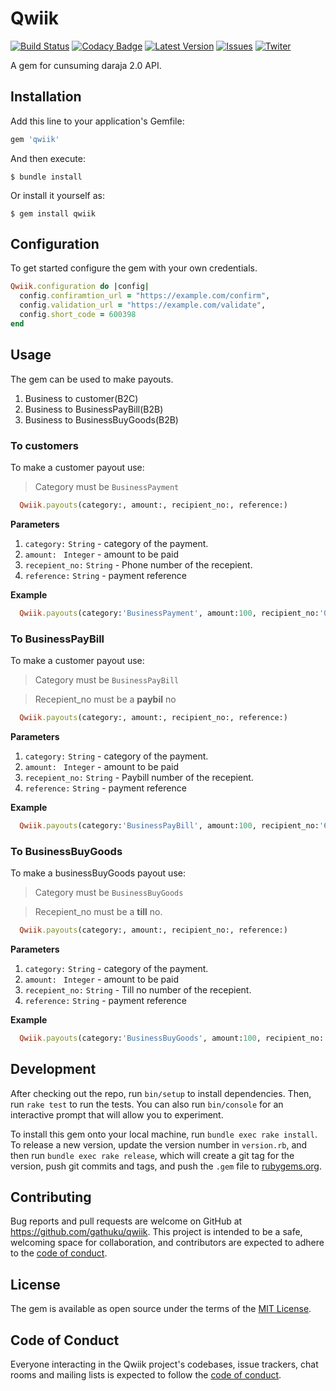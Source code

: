 # Qwiik

[![Build Status](https://travis-ci.org/gathuku/qwiik.png?branch=master)](https://travis-ci.org/gathuku/qwiik)
[![Codacy Badge](https://api.codacy.com/project/badge/Grade/b7e3c26ac88d4b2d81524087a17d09f4)](https://www.codacy.com/manual/gathuku/qwiik?utm_source=github.com&amp;utm_medium=referral&amp;utm_content=gathuku/qwiik&amp;utm_campaign=Badge_Grade)
[![Latest Version](https://img.shields.io/github/release/gathuku/qwiik.svg?style=flat-square)](https://github.com/gathuku/qwiik/releases)
[![Issues](https://img.shields.io/github/issues/gathuku/laravel_mpesa.svg?style=flat-square)](https://github.com/gathuku/qwiik/issues)
[![Twiter](https://img.shields.io/twitter/url/https/github.com/gathuku/qwiik.svg?style=social?style=social)](https://twitter.com/Gathukumose)

A gem for cunsuming daraja 2.0 API.

## Installation

Add this line to your application's Gemfile:

```ruby
gem 'qwiik'
```

And then execute:

    $ bundle install

Or install it yourself as:

    $ gem install qwiik

## Configuration
To get started configure the gem with your own credentials.
```ruby
Qwiik.configuration do |config|
  config.confiramtion_url = "https://example.com/confirm",
  config.validation_url = "https://example.com/validate",
  config.short_code = 600398
end

```
## Usage
The gem can be used to make payouts.
1. Business to customer(B2C)
2. Business to BusinessPayBill(B2B)
3. Business to BusinessBuyGoods(B2B)

### To customers
To make a customer payout use:
> Category must be `BusinessPayment`

```ruby
  Qwiik.payouts(category:, amount:, recipient_no:, reference:)
```
__Parameters__

1. `category:` `String` - category of the payment.
2. `amount: ` `Integer` - amount to be paid
3. `recepient_no:` `String` - Phone number of the recepient.
4. `reference:` `String`  - payment reference

__Example__
```ruby
  Qwiik.payouts(category:'BusinessPayment', amount:100, recipient_no:'0722000024', reference:'11234578')
```
### To BusinessPayBill
To make a customer payout use:
> Category must be `BusinessPayBill`

> Recepient_no must be a __paybil__ no

```ruby
  Qwiik.payouts(category:, amount:, recipient_no:, reference:)
```
__Parameters__

1. `category:` `String` - category of the payment.
2. `amount: ` `Integer` - amount to be paid
3. `recepient_no:` `String` - Paybill number of the recepient.
4. `reference:` `String`  - payment reference

__Example__
```ruby
  Qwiik.payouts(category:'BusinessPayBill', amount:100, recipient_no:'601000', reference:'11234578')
```

### To BusinessBuyGoods
To make a businessBuyGoods payout use:
> Category must be `BusinessBuyGoods`

> Recepient_no must be a __till__ no.

```ruby
  Qwiik.payouts(category:, amount:, recipient_no:, reference:)
```
__Parameters__

1. `category:` `String` - category of the payment.
2. `amount: ` `Integer` - amount to be paid
3. `recepient_no:` `String` - Till no number of the recepient.
4. `reference:` `String`  - payment reference

__Example__
```ruby
  Qwiik.payouts(category:'BusinessBuyGoods', amount:100, recipient_no:'116261', reference:'11234578')
```

## Development

After checking out the repo, run `bin/setup` to install dependencies. Then, run `rake test` to run the tests. You can also run `bin/console` for an interactive prompt that will allow you to experiment.

To install this gem onto your local machine, run `bundle exec rake install`. To release a new version, update the version number in `version.rb`, and then run `bundle exec rake release`, which will create a git tag for the version, push git commits and tags, and push the `.gem` file to [rubygems.org](https://rubygems.org).

## Contributing

Bug reports and pull requests are welcome on GitHub at https://github.com/gathuku/qwiik. This project is intended to be a safe, welcoming space for collaboration, and contributors are expected to adhere to the [code of conduct](https://github.com/gathuku/qwiik/blob/master/CODE_OF_CONDUCT.md).


## License

The gem is available as open source under the terms of the [MIT License](https://opensource.org/licenses/MIT).

## Code of Conduct

Everyone interacting in the Qwiik project's codebases, issue trackers, chat rooms and mailing lists is expected to follow the [code of conduct](https://github.com/[USERNAME]/qwiik/blob/master/CODE_OF_CONDUCT.md).

